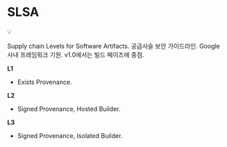 # SLSA

<aside>
💡

Supply chain Levels for Software Artifacts.
공급사슬 보안 가이드라인.
Google 사내 프레임워크 기원.
v1.0에서는 빌드 페이즈에 중점.

</aside>

**L1**

- Exists Provenance.

**L2**

- Signed Provenance, Hosted Builder.

**L3**

- Signed Provenance, Isolated Builder.